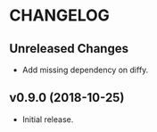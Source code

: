 # CHANGELOG

Unreleased Changes
------------------

* Add missing dependency on diffy.

v0.9.0 (2018-10-25)
--------------------

* Initial release.
